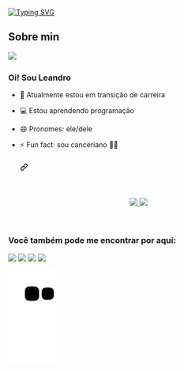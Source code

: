 [![Typing SVG](https://readme-typing-svg.herokuapp.com?font=Fira+Code&pause=1000&color=8200DB&width=435&lines=Oi,+eu+sou+o+Leandro!+;Desenvolvedor+Front+end+%E2%9D%8C;Desenvolvedor+Back+end+%E2%9D%8C;Desenvolvedor+Full+stack+%E2%9C%85)](https://git.io/typing-svg)
 
 
 <h2>Sobre min </h2>
<img src='https://komarev.com/ghpvc/?username=Henrytos&label=Profile%20views&color=8200db&style=flat'>

### Oi! Sou Leandro
- 🔭 Atualmente estou em transição de carreira
- 💻 Estou aprendendo programação
- 😄 Pronomes: ele/dele
- ⚡ Fun fact: sou canceriano 🤷‍♂️

    <div class="d-flex flex-justify-between">
      <div class="text-mono text-small mb-3">
        <a href="https://github.com/Leandroapolinario" class="no-underline Link--primary">
              <article class="markdown-body entry-content container-lg f5" itemprop="text">
      <h3 dir="auto">
        <a id="user-content-olá-eu-sou-leandro-apolinário-leite-" class="anchor" aria-hidden="true" tabindex="-1" href="#olá-eu-sou-leandro-apolinário-leite-" style="color: white;">
          <svg class="octicon octicon-link" viewBox="0 0 16 16" version="1.1" width="16" height="16" aria-hidden="true">
            <path d="m7.775 3.275 1.25-1.25a3.5 3.5 0 1 1 4.95 4.95l-2.5 2.5a3.5 3.5 0 0 1-4.95 0 .751.751 0 0 1 .018-1.042.751.751 0 0 1 1.042-.018 1.998 1.998 0 0 0 2.83 0l2.5-2.5a2.002 2.002 0 0 0-2.83-2.83l-1.25 1.25a.751.751 0 0 1-1.042-.018.751.751 0 0 1-.018-1.042Zm-4.69 9.64a1.998 1.998 0 0 0 2.83 0l1.25-1.25a.751.751 0 0 1 1.042.018.751.751 0 0 1 .018 1.042l-1.25 1.25a3.5 3.5 0 1 1-4.95-4.95l2.5-2.5a3.5 3.5 0 0 1 4.95 0 .751.751 0 0 1-.018 1.042.751.751 0 0 1-1.042.018 1.998 1.998 0 0 0-2.83 0l-2.5 2.5a1.998 1.998 0 0 0 0 2.83Z">
            </path>
          </svg>
        </a>
      </h3>
      <br><br>
      <div align="center" dir="auto">
        <a href="https://github.com/Leandroapolinario">
          <img height="180em" src="https://github-readme-stats.vercel.app/api?username=Leandroapolinario&show_icons=true&theme=midnight-purple&include_all_commits=true&count_private=true" style="max-width: 100%;">
          <img height="180em" src="https://github-readme-stats.vercel.app/api/top-langs/?username=Leandroapolinario&layout=compact&langs_count=7&theme=midnight-purple" style="max-width: 100%;">
        </a>
      </div>
      <br><br>

### Você também pode me encontrar por aqui:

  <a href="https://www.instagram.com/leandroapolinarioleite/" target="_blank"><img src="https://img.shields.io/badge/-Instagram-%23E4405F?style=for-the-badge&logo=instagram&logoColor=white" target="_blank"></a>
  <a href = "mailto:leandro.ap.leite@gmail.com"><img src="https://img.shields.io/badge/-Gmail-%23333?style=for-the-badge&logo=gmail&logoColor=white" target="_blank"></a>
  <a href="https://www.linkedin.com/in/leandroapleite/" target="_blank"><img src="https://img.shields.io/badge/-LinkedIn-%230077B5?style=for-the-badge&logo=linkedin&logoColor=white" target="_blank"></a> 
 <a href="https://web.dio.me/users/Leandro_ap_leite" target="_blank"><img src="https://img.shields.io/badge/-Meu%20Perfil%20Dio-%238a2be2?style=for-the-badge&logo=dio&logoColor=white" target="_blank"></a>
</div>
  </div>
</div>

<picture align="center">
  <source media="(prefers-color-scheme: dark)" srcset="https://raw.githubusercontent.com/Leandroapolinario/Leandroapolinario/output/github-contribution-grid-snake-dark.svg">
  <source media="(prefers-color-scheme: light)" srcset="https://raw.githubusercontent.com/Leandroapolinario/Leandroapolinario/output/github-contribution-grid-snake-dark.svg">
  <img align="center" alt="github contribution grid snake animation" src="https://raw.githubusercontent.com/Leandroapolinario/Leandroapolinario/output/github-contribution-grid-snake.svg">
</picture>
